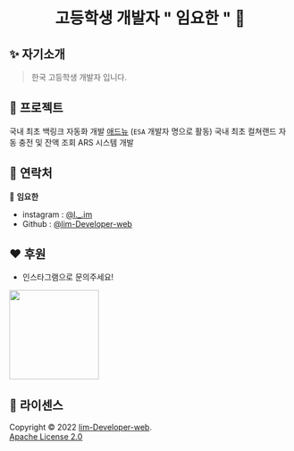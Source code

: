 <h1 align="center">고등학생 개발자 " 임요한 " 👋</h1>

## ✨ 자기소개
>한국 고등학생 개발자 입니다.

## 🚀 프로젝트

국내 최초 백링크 자동화 개발 [애드뉴](https://adnew.io/)  (`ESA` 개발자 명으로 활동)
국내 최초 컬쳐랜드 자동 충전 및 잔액 조회 ARS 시스템 개발

## 🤝 연락처

👤 **임요한**

- instagram : [@l._.im](https://www.instagram.com/l._.im/)
- Github : [@lim-Developer-web](https://github.com/lim-Developer-web)

## ❤️ 후원

- 인스타그램으로 문의주세요!

<a href="https://www.instagram.com/l._.im/">
  <img src="https://blog.kakaocdn.net/dn/qyJxI/btqJQIH2NMq/BF1mzbElZNmEvMepAGJ7Y1/img.png" width="160">
</a>

## 📝 라이센스

Copyright © 2022 [lim-Developer-web](https://github.com/lim-Developer-web).<br />
[Apache License 2.0](https://github.com/lim-Developer-web/web-Portfolio/blob/main/LICENSE)
